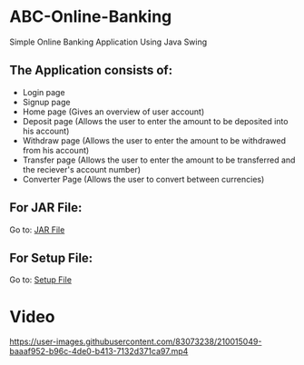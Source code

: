 # ABC-Online-Banking
Simple Online Banking Application Using Java Swing   
## The Application consists of:
- Login page
- Signup page
- Home page (Gives an overview of user account)
- Deposit page (Allows the user to enter the amount to be deposited into his account)
- Withdraw page (Allows the user to enter the amount to be withdrawed from his account)
- Transfer page (Allows the user to enter the amount to be transferred and the reciever's account number)
- Converter Page (Allows the user to convert between currencies)    
## For JAR File:  
Go to: [JAR File](target/Nex-Online-Banking-1.0-SNAPSHOT-jar-with-dependencies.jar)  
## For Setup File:    
Go to: [Setup File](setup)   

# Video


https://user-images.githubusercontent.com/83073238/210015049-baaaf952-b96c-4de0-b413-7132d371ca97.mp4

